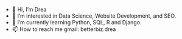 - 👋 Hi, I’m Drea
- 👀 I’m interested in Data Science, Website Development, and SEO.
- 🌱 I’m currently learning Python, SQL, R and Django.
- 📫 How to reach me gmail: betterbiz.drea

<!---
drea-biz/drea-biz is a ✨ special ✨ repository because its `README.md` (this file) appears on your GitHub profile.
You can click the Preview link to take a look at your changes.
--->
